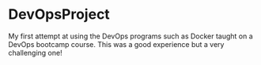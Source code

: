 # DevOpsProject
My first attempt at using the DevOps programs such as Docker taught on a DevOps bootcamp course.
This was a good experience but a very challenging one!
